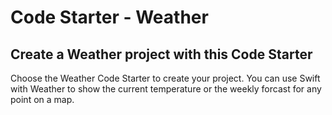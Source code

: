 # Code Starter - Weather
## Create a Weather project with this Code Starter

Choose the Weather Code Starter to create your project. You can use Swift with Weather to show the current temperature or the weekly forcast for any point on a map.

